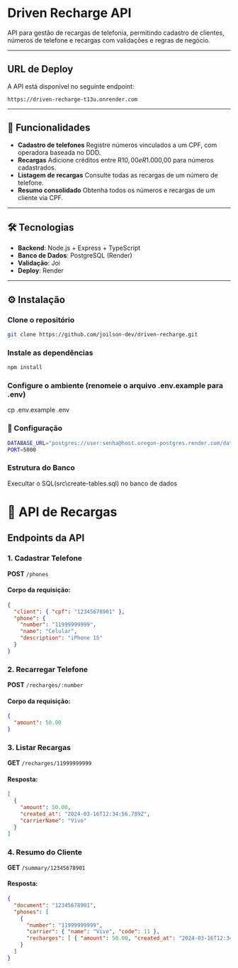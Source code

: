 # Driven Recharge API

API para gestão de recargas de telefonia, permitindo cadastro de clientes, números de telefone e recargas com validações e regras de negócio.

---

## URL de Deploy
A API está disponível no seguinte endpoint:

```
https://driven-recharge-t13u.onrender.com
```

---

## 🚀 Funcionalidades

- **Cadastro de telefones**
  Registre números vinculados a um CPF, com operadora baseada no DDD.
- **Recargas**
  Adicione créditos entre R$10,00 e R$1.000,00 para números cadastrados.
- **Listagem de recargas**
  Consulte todas as recargas de um número de telefone.
- **Resumo consolidado**
  Obtenha todos os números e recargas de um cliente via CPF.

---

## 🛠️ Tecnologias

- **Backend**: Node.js + Express + TypeScript
- **Banco de Dados**: PostgreSQL (Render)
- **Validação**: Joi
- **Deploy**: Render

---

## ⚙️ Instalação

### Clone o repositório
```bash
git clone https://github.com/joilson-dev/driven-recharge.git

```
### Instale as dependências
```bash
npm install
```

### Configure o ambiente (renomeie o arquivo .env.example para .env)
cp .env.example .env

### 🔧 Configuração
```bash
DATABASE_URL="postgres://user:senha@host.oregon-postgres.render.com/database?ssl=true"
PORT=5000
```
### Estrutura do Banco
Execultar o SQL(src\create-tables.sql) no banco de dados

# 📡 API de Recargas

## Endpoints da API

### 1. Cadastrar Telefone
**POST** `/phones`

#### Corpo da requisição:
```json
{
  "client": { "cpf": "12345678901" },
  "phone": {
    "number": "11999999999",
    "name": "Celular",
    "description": "iPhone 15"
  }
}
```

### 2. Recarregar Telefone
**POST** `/recharges/:number`

#### Corpo da requisição:
```json
{
  "amount": 50.00
}
```

### 3. Listar Recargas
**GET** `/recharges/11999999999`

#### Resposta:
```json
[
  {
    "amount": 50.00,
    "created_at": "2024-03-16T12:34:56.789Z",
    "carrierName": "Vivo"
  }
]
```

### 4. Resumo do Cliente
**GET** `/summary/12345678901`

#### Resposta:
```json
{
  "document": "12345678901",
  "phones": [
    {
      "number": "11999999999",
      "carrier": { "name": "Vivo", "code": 11 },
      "recharges": [ { "amount": 50.00, "created_at": "2024-03-16T12:34:56.789Z" } ]
    }
  ]
}
```
